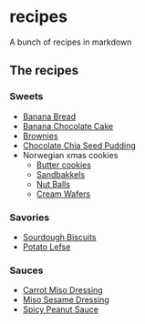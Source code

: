 # recipes

A bunch of recipes in markdown

## The recipes

### Sweets

- [Banana Bread](md/banana_bread.md)
- [Banana Chocolate Cake](md/banana_chocolate_cake.md)
- [Brownies](md/brownies.md)
- [Chocolate Chia Seed Pudding](md/chocolate_chia_seed_pudding.md)
- Norwegian xmas cookies
  - [Butter cookies](md/butter_cookies.md)
  - [Sandbakkels](md/sandbakkels.md)
  - [Nut Balls](md/nut_balls.md)
  - [Cream Wafers](md/cream_wafers.md)

### Savories

- [Sourdough Biscuits](md/sourdough_biscuits.md)
- [Potato Lefse](md/potato_lefse.md)

### Sauces

- [Carrot Miso Dressing](md/carrot_miso_dressing.md)
- [Miso Sesame Dressing](md/miso_sesame_dressing.md)
- [Spicy Peanut Sauce](md/spicy_peanut_sauce.md)
